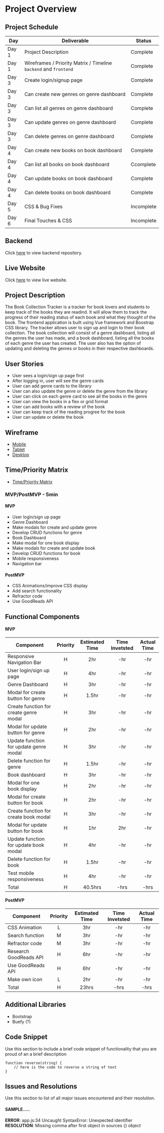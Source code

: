 # Project Overview

## Project Schedule

|  Day | Deliverable | Status
|---|---| ---|
|Day 1| Project Description | Complete
|Day 1| Wireframes / Priority Matrix / Timeline `backend` and `frontend`| Complete
|Day 3| Create login/signup page | Complete
|Day 3| Can create new genres on genre dashboard| Complete
|Day 3| Can list all genres on genre dashboard| Complete
|Day 3| Can update genres on genre dashboard| Complete
|Day 3| Can delete genres on genre dashboard| Complete
|Day 4| Can create new books on book dashboard| Complete
|Day 4| Can list all books on book dashboard| Ccomplete
|Day 4| Can update books on book dashboard| Complete
|Day 4| Can delete books on book dashboard| Complete
|Day 5| CSS & Bug Fixes | Incomplete
|Day 6| Final Touches & CSS | Incomplete

## Backend
Click [here](https://github.com/krislee/project4-backend) to view backend repository.

## Live Website
Click [here](https://project4-ga.netlify.app/#/) to view live website.

## Project Description
The Book Collection Tracker is a tracker for book lovers and students to keep track of the books they are readind. It will allow them to track the progress of their reading status of each book and what they thought of the book. The frontend application is built using Vue framework and Boostrap CSS library. The tracker allows user to sign up and login to their book collection. The book collection will consist of a genre dashboard, listing all the genres the user has made, and a book dashboard, listing all the books of each genre the user has created. The user also has the option of updating and deleting the genres or books in their respective dashboards. 

## User Stories 
- User sees a login/sign up page first
- After logging in, user will see the genre cards
- User can add genre cards to the library
- User can also update the genre or delete the genre from the library
- User can click on each genre card to see all the books in the genre
- User can view the books in a flex or grid format
- User can add books with a review of the book
- User can keep track of the reading progree for the book
- User can update or delete the book

## Wireframe

- [Mobile](https://res.cloudinary.com/dhiwn0i0g/image/upload/v1600045219/Screen_Shot_2020-09-13_at_8.59.26_PM_n4n5yn.png)
- [Tablet](https://res.cloudinary.com/dhiwn0i0g/image/upload/v1600045229/Screen_Shot_2020-09-13_at_8.59.36_PM_e4nplg.png)
- [Desktop](https://res.cloudinary.com/dhiwn0i0g/image/upload/v1600045229/Screen_Shot_2020-09-13_at_8.59.36_PM_e4nplg.png)


## Time/Priority Matrix 

- [Time/Priority Matrix](https://res.cloudinary.com/dhiwn0i0g/image/upload/v1600042851/Front_End_Board_1_cle1h8.jpg)

### MVP/PostMVP - 5min
#### MVP 

- User login/sign up page 
- Genre Dashboard 
- Make modals for create and update genre 
- Develop CRUD functions for genre 
- Book Dashboard 
- Make modal for one book display 
- Make modals for create and update book 
- Develop CRUD functions for book 
- Mobile responsiveness 
- Navigation bar


#### PostMVP 

- CSS Animations/improve CSS display 
- Add search functionality
- Refractor code
- Use GoodReads API

## Functional Components
#### MVP
| Component | Priority | Estimated Time | Time Invetsted | Actual Time |
| --- | :---: |  :---: | :---: | :---: |
| Responsive Navigation Bar | H | 2hr | -hr | -hr|
| User login/sign up page | H | 4hr | -hr | -hr|
| Genre Dashboard | H | 3hr | -hr | -hr|
| Modal for create button for genre | H | 1.5hr| -hr | -hr |
| Create function for create genre modal| H | 3hr | -hr | -hr|
| Modal for update button for genre | H | 2hr| -hr | -hr |
| Update function for update genre modal | H | 3hr | -hr | -hr|
| Delete function for genre | H | 1.5hr | -hr | -hr|
| Book dashboard | H | 3hr | -hr | -hr|
| Modal for one book display | H | 2hr | -hr | -hr|
| Modal for create button for book  | H | 2hr | -hr | -hr|
| Create function for create book modal | H | 3hr | -hr | -hr|
| Modal for update button for book | H | 1hr| 2hr | -hr |
| Update function for update book modal | H | 4hr | -hr | -hr|
| Delete function for book | H | 1.5hr | -hr | -hr|
| Test mobile responsiveness | H | 4hr | -hr | -hr|
| Total | H | 40.5hrs| -hrs | -hrs |

#### PostMVP
| Component | Priority | Estimated Time | Time Invetsted | Actual Time |
| --- | :---: |  :---: | :---: | :---: |
| CSS Animation | L | 3hr | -hr | -hr|
| Search function | M | 3hr | -hr | -hr|
| Refractor code | M | 3hr | -hr | -hr|
| Research GoodReads API | H | 6hr | -hr | -hr|
| Use GoodReads API | H | 6hr | -hr | -hr|
| Make own icon | L | 2hr | -hr | -hr|
| Total | H | 23hrs| -hrs | -hrs |

## Additional Libraries
- Bootstrap
- Buefy (?) 

## Code Snippet

Use this section to include a brief code snippet of functionality that you are proud of an a brief description  

```
function reverse(string) {
	// here is the code to reverse a string of text
}
```

## Issues and Resolutions
 Use this section to list of all major issues encountered and their resolution.

#### SAMPLE.....
**ERROR**: app.js:34 Uncaught SyntaxError: Unexpected identifier                                
**RESOLUTION**: Missing comma after first object in sources {} object